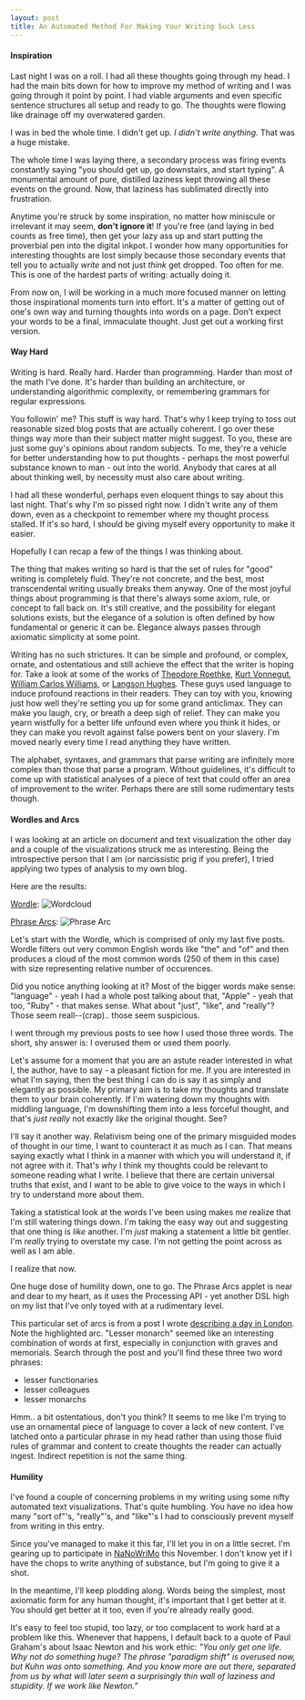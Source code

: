 ```yaml
---
layout: post
title: An Automated Method For Making Your Writing Suck Less
---
```


#### Inspiration

Last night I was on a roll.  I had all these thoughts going through my head.  I had the main bits down for how to improve my method of writing and I was going through it point by point.  I had viable arguments and even specific sentence structures all setup and ready to go.  The thoughts were flowing like drainage off my overwatered garden.

I was in bed the whole time.  I didn't get up.  *I didn't write anything.*  That was a huge mistake.

The whole time I was laying there, a secondary process was firing events constantly saying "you should get up, go downstairs, and start typing".  A monumental amount of pure, distilled laziness kept throwing all these events on the ground.  Now, that laziness has sublimated directly into frustration.

Anytime you're struck by some inspiration, no matter how miniscule or irrelevant it may seem, **don't ignore it**!  If you're free (and laying in bed counts as free time), then get your lazy ass up and start putting the proverbial pen into the digital inkpot.  I wonder how many opportunities for interesting thoughts are lost simply because those secondary events that tell you to actually *write* and not just *think* get dropped.  Too often for me.  This is one of the hardest parts of writing: actually doing it.

From now on, I will be working in a much more focused manner on letting those inspirational moments turn into effort.  It's a matter of getting out of one's own way and turning thoughts into words on a page.  Don't expect your words to be a final, immaculate thought.  Just get out a working first version.  

#### Way Hard

Writing is hard.  Really hard.  Harder than programming.  Harder than most of the math I've done.  It's harder than building an architecture, or understanding algorithmic complexity, or remembering grammars for regular expressions.

You followin' me?  This stuff is way hard.  That's why I keep trying to toss out reasonable sized blog posts that are actually coherent.  I go over these things way more than their subject matter might suggest.  To you, these are just some guy's opinions about random subjects.  To me, they're a vehicle for better understanding how to put thoughts - perhaps the most powerful substance known to man - out into the world.  Anybody that cares at all about thinking well, by necessity must also care about writing.

I had all these wonderful, perhaps even eloquent things to say about this last night.  That's why I'm so pissed right now.  I didn't write any of them down, even as a checkpoint to remember where my thought process stalled.  If it's so hard, I should be giving myself every opportunity to make it easier.  

Hopefully I can recap a few of the things I was thinking about.

The thing that makes writing so hard is that the set of rules for "good" writing is completely fluid.  They're not concrete, and the best, most transcendental writing usually breaks them anyway.  One of the most joyful things about programming is that there's always some axiom, rule, or concept to fall back on.  It's still creative, and the possibility for elegant solutions exists, but the elegance of a solution is often defined by how fundamental or generic it can be.  Elegance always passes through axiomatic simplicity at some point.

Writing has no such strictures.  It can be simple and profound, or complex, ornate, and ostentatious and still achieve the effect that the writer is hoping for.  Take a look at some of the works of [Theodore Roethke](http://gawow.com/roethke/poems/18.html), [Kurt Vonnegut](http://instruct.westvalley.edu/lafave/hb.html), [William Carlos Williams](http://www.theotherpages.org/poems/william1.html#9), or [Langson Hughes](http://www.cswnet.com/~menamc/langston.htm).  These guys used language to induce profound reactions in their readers.  They can toy with you, knowing just how well they're setting you up for some grand anticlimax.  They can make you laugh, cry, or breath a deep sigh of relief.  They can make you yearn wistfully for a better life unfound even where you think it hides, or they can make you revolt against false powers bent on your slavery.  I'm moved nearly every time I read anything they have written.

The alphabet, syntaxes, and grammars that parse writing are infinitely more complex than those that parse a program.  Without guidelines, it's difficult to come up with statistical analyses of a piece of text that could offer an area of improvement to the writer.  Perhaps there are still some rudimentary tests though.

#### Wordles and Arcs

I was looking at an article on document and text visualization the other day and a couple of the visualizations struck me as interesting.  Being the introspective person that I am (or narcissistic prig if you prefer), I tried applying two types of analysis to my own blog.

Here are the results:

[Wordle](http://wordle.net/):
![Wordcloud](http://www.infiniteabyss.org/wordcloud.png)

[Phrase Arcs](http://www.neoformix.com/Projects/DocumentArcDiagrams/index.html):
![Phrase Arc](http://www.infiniteabyss.org/phrasearcs.png)

Let's start with the Wordle, which is comprised of only my last five posts.  Wordle filters out very common English words like "the" and "of" and then produces a cloud of the most common words (250 of them in this case) with size representing relative number of occurences.  

Did you notice anything looking at it?  Most of the bigger words make sense: "language" - yeah I had a whole post talking about that, "Apple" - yeah that too, "Ruby" - that makes sense.  What about "just", "like", and "really"?  Those seem reall--(crap).. those seem suspicious.

I went through my previous posts to see how I used those three words.  The short, shy answer is: I overused them or used them poorly.

Let's assume for a moment that you are an astute reader interested in what I, the author, have to say - a pleasant fiction for me.  If you are interested in what I'm saying, then the best thing I can do is say it as simply and elegantly as possible.  My primary aim is to take my thoughts and translate them to your brain coherently.  If I'm watering down my thoughts with middling language, I'm downshifting them into a less forceful thought, and that's *just really* not exactly *like* the original thought.  See?   

I'll say it another way.  Relativism being one of the primary misguided modes of thought in our time, I want to counteract it as much as I can.  That means saying exactly what I think in a manner with which you will understand it, if not agree with it.  That's *why* I think my thoughts could be relevant to someone reading what I write.  I believe that there are certain universal truths that exist, and I want to be able to give voice to the ways in which I try to understand more about them.

Taking a statistical look at the words I've been using makes me realize that I'm still watering things down.  I'm taking the easy way out and suggesting that one thing is *like* another.  I'm *just* making a statement a little bit gentler.  I'm *really* trying to overstate my case.  I'm not getting the point across as well as I am able.

I realize that now.

One huge dose of humility down, one to go.  The Phrase Arcs applet is near and dear to my heart, as it uses the Processing API - yet another DSL high on my list that I've only toyed with at a rudimentary level.

This particular set of arcs is from a post I wrote [describing a day in London](http://www.infiniteabyss.org/blog/archives/37).  Note the highlighted arc.  "Lesser monarch" seemed like an interesting combination of words at first, especially in conjunction with graves and memorials.  Search through the post and you'll find these three two word phrases:
* lesser functionaries
* lesser colleagues
* lesser monarchs

Hmm.. a bit ostentatious, don't you think?  It seems to me like I'm trying to use an ornamental piece of language to cover a lack of new content.  I've latched onto a particular phrase in my head rather than using those fluid rules of grammar and content to create thoughts the reader can actually ingest.  Indirect repetition is not the same thing.

#### Humility

I've found a couple of concerning problems in my writing using some nifty automated text visualizations.  That's quite humbling.  You have no idea how many "sort of"'s, "really"'s, and "like"'s I had to consciously prevent myself from writing in this entry.  

Since you've managed to make it this far, I'll let you in on a little secret.  I'm gearing up to participate in [NaNoWriMo](http://www.nanowrimo.org) this November.  I don't know yet if I have the chops to write anything of substance, but I'm going to give it a shot. 

In the meantime, I'll keep plodding along.  Words being the simplest, most axiomatic form for any human thought, it's important that I get better at it.  You should get better at it too, even if you're already really good.  

It's easy to feel too stupid, too lazy, or too complacent to work hard at a problem like this.  Whenever that happens, I default back to a quote of Paul Graham's about Isaac Newton and his work ethic:  *"You only get one life. Why not do something huge? The phrase "paradigm shift" is overused now, but Kuhn was onto something. And you know more are out there, separated from us by what will later seem a surprisingly thin wall of laziness and stupidity. If we work like Newton."*
